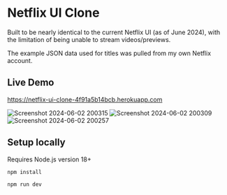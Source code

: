 # Netflix UI Clone

Built to be nearly identical to the current Netflix UI (as of June 2024), with the limitation of being unable to stream videos/previews.

The example JSON data used for titles was pulled from my own Netflix account.

## Live Demo
https://netflix-ui-clone-4f91a5b14bcb.herokuapp.com

![Screenshot 2024-06-02 200315](https://github.com/davidzwfu/netflix-clone/assets/69821833/7177712b-27a2-452f-bd04-057ed713ff0e)
![Screenshot 2024-06-02 200309](https://github.com/davidzwfu/netflix-clone/assets/69821833/b3a8f89f-28a6-4b87-ac6e-2cfb8372f7cf)
![Screenshot 2024-06-02 200257](https://github.com/davidzwfu/netflix-clone/assets/69821833/3dcd954a-83f3-4a1c-a64e-194536e1f167)

## Setup locally

Requires Node.js version 18+

```bash
npm install

npm run dev
```
